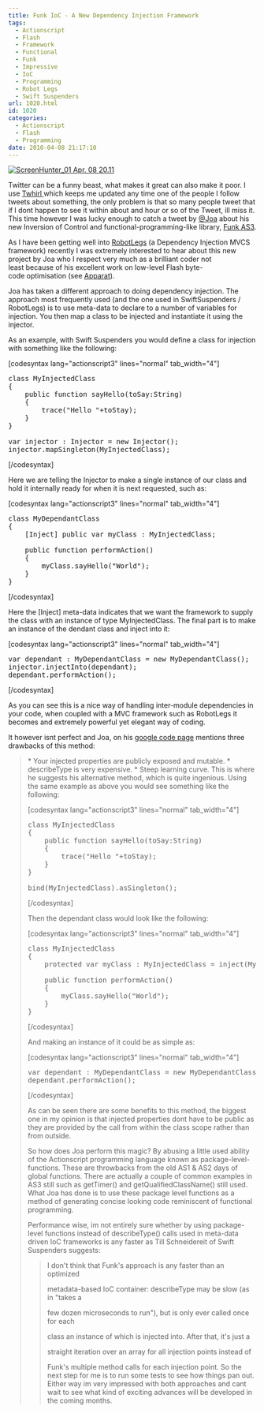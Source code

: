 ```yaml
---
title: Funk IoC - A New Dependency Injection Framework
tags:
  - Actionscript
  - Flash
  - Framework
  - Functional
  - Funk
  - Impressive
  - IoC
  - Programming
  - Robot Legs
  - Swift Suspenders
url: 1020.html
id: 1020
categories:
  - Actionscript
  - Flash
  - Programming
date: 2010-04-08 21:17:10
---
```


[![](https://mikecann.co.uk/wp-content/uploads/2010/04/ScreenHunter_01-Apr.-08-20.11.gif "ScreenHunter_01 Apr. 08 20.11")](https://mikecann.co.uk/wp-content/uploads/2010/04/ScreenHunter_01-Apr.-08-20.11.gif)

Twitter can be a funny beast, what makes it great can also make it poor. I use [Twhirl ](https://www.twhirl.org/)which keeps me updated any time one of the people I follow tweets about something, the only problem is that so many people tweet that if I dont happen to see it within about and hour or so of the Tweet, ill miss it. This time however I was lucky enough to catch a tweet by [@Joa](https://twitter.com/joa) about his new Inversion of Control and functional-programming-like library, [Funk AS3](https://code.google.com/p/funk-as3/).
<!-- more -->
As I have been getting well into [RobotLegs](https://www.robotlegs.org/) (a Dependency Injection MVCS framework) recently I was extremely interested to hear about this new project by Joa who I respect very much as a brilliant coder not least because of his excellent work on low-level Flash byte-code optimisation (see [Apparat](https://code.google.com/p/apparat/)).

Joa has taken a different approach to doing dependency injection. The approach most frequently used (and the one used in SwiftSuspenders / RobotLegs) is to use meta-data to declare to a number of variables for injection. You then map a class to be injected and instantiate it using the injector.

As an example, with Swift Suspenders you would define a class for injection with something like the following:

[codesyntax lang="actionscript3" lines="normal" tab_width="4"]
<pre>class MyInjectedClass
{
	public function sayHello(toSay:String)
	{
		trace("Hello "+toStay);
	}
}

var injector : Injector = new Injector();
injector.mapSingleton(MyInjectedClass);</pre>
[/codesyntax]

Here we are telling the Injector to make a single instance of our class and hold it internally ready for when it is next requested, such as:

[codesyntax lang="actionscript3" lines="normal" tab_width="4"]
<pre>class MyDependantClass
{
	[Inject] public var myClass : MyInjectedClass;

	public function performAction()
	{
		myClass.sayHello("World");
	}
}</pre>
[/codesyntax]

Here the [Inject] meta-data indicates that we want the framework to supply the class with an instance of type MyInjectedClass. The final part is to make an instance of the dendant class and inject into it:

[codesyntax lang="actionscript3" lines="normal" tab_width="4"]
<pre>var dependant : MyDependantClass = new MyDependantClass();
injector.injectInto(dependant);
dependant.performAction();</pre>
[/codesyntax]

As you can see this is a nice way of handling inter-module dependencies in your code, when coupled with a MVC framework such as RobotLegs it becomes and extremely powerful yet elegant way of coding.

It however isnt perfect and Joa, on his [google code page](https://code.google.com/p/funk-as3/wiki/IoC) mentions three drawbacks of this method:

<blockquote>*   Your injected properties are publicly exposed and mutable.
*   describeType is very expensive.
*   Steep learning curve.
This is where he suggests his alternative method, which is quite ingenious. Using the same example as above you would see something like the following:

[codesyntax lang="actionscript3" lines="normal" tab_width="4"]
<pre>class MyInjectedClass
{
	public function sayHello(toSay:String)
	{
		trace("Hello "+toStay);
	}
}

bind(MyInjectedClass).asSingleton();</pre>
[/codesyntax]

Then the dependant class would look like the following:

[codesyntax lang="actionscript3" lines="normal" tab_width="4"]
<pre>class MyInjectedClass
{
	protected var myClass : MyInjectedClass = inject(MyInjectedClass);

	public function performAction()
	{
		myClass.sayHello("World");
	}
}</pre>
[/codesyntax]

And making an instance of it could be as simple as:

[codesyntax lang="actionscript3" lines="normal" tab_width="4"]
<pre>var dependant : MyDependantClass = new MyDependantClass();
dependant.performAction();</pre>
[/codesyntax]

As can be seen there are some benefits to this method, the biggest one in my opinion is that injected properties dont have to be public as they are provided by the call from within the class scope rather than from outside.

So how does Joa perform this magic? By abusing a little used ability of the Actionscript programming language known as package-level-functions. These are throwbacks from the old AS1 &amp; AS2 days of global functions. There are actually a couple of common examples in AS3 still such as getTimer() and getQualifiedClassName() still used. What Joa has done is to use these package level functions as a method of generating concise looking code reminiscent of functional programming.

Performance wise, im not entirely sure whether by using package-level functions instead of describeType() calls used in meta-data driven IoC frameworks is any faster as Till Schneidereit of Swift Suspenders suggests:
> I don't think that Funk's approach is any faster than an optimized
> 
> metadata-based IoC container: describeType may be slow (as in "takes a
> 
> few dozen microseconds to run"), but is only ever called once for each
> 
> class an instance of which is injected into. After that, it's just a
> 
> straight iteration over an array for all injection points instead of
> 
> Funk's multiple method calls for each injection point.
So the next step for me is to run some tests to see how things pan out. Either way im very impressed with both approaches and cant wait to see what kind of exciting advances will be developed in the coming months.